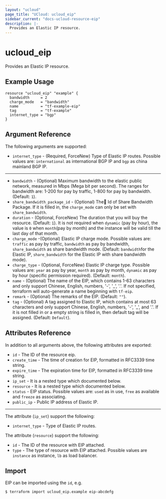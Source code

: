 ```yaml
---
layout: "ucloud"
page_title: "UCloud: ucloud_eip"
sidebar_current: "docs-ucloud-resource-eip"
description: |-
  Provides an Elastic IP resource.
---
```


# ucloud_eip

Provides an Elastic IP resource.

## Example Usage

```hcl
resource "ucloud_eip" "example" {
  bandwidth     = 2
  charge_mode   = "bandwidth"
  name          = "tf-example-eip"
  tag           = "tf-example"
  internet_type = "bgp"
}
```

## Argument Reference

The following arguments are supported:

* `internet_type` - (Required, ForceNew) Type of Elastic IP routes. Possible values are: `international` as international BGP IP and `bgp` as china mainland BGP IP.

- - -

* `bandwidth` - (Optional) Maximum bandwidth to the elastic public network, measured in Mbps (Mega bit per second). The ranges for bandwidth are: 1-200 for pay by traffic, 1-800 for pay by bandwidth. (Default: `1`).
* `share_bandwidth_package_id` - (Optional) The￿ Id of Share Bandwidth Package. If it is filled in, the `charge_mode` can only be set with `share_bandwidth`.
* `duration` - (Optional, ForceNew) The duration that you will buy the resource. (Default: `1`). It is not required when `dynamic` (pay by hour), the value is `0` when `month`(pay by month) and the instance will be valid till the last day of that month.
* `charge_mode` -(Optional) Elastic IP charge mode. Possible values are: `traffic` as pay by traffic, `bandwidth` as pay by bandwidth, `share_bandwidth` as share bandwidth mode. (Default: `bandwidth`for the Elastic IP, `share_bandwidth` for the Elastic IP with share bandwidth mode).
* `charge_type` - (Optional, ForceNew) Elastic IP charge type. Possible values are: `year` as pay by year, `month` as pay by month, `dynamic` as pay by hour (specific permission required). (Default: `month`).
* `name` - (Optional) The name of the EIP, which contains 1-63 characters and only support Chinese, English, numbers, '-', '_', '.'. If not specified, terraform will auto-generate a name beginning with `tf-eip`.
* `remark` - (Optional) The remarks of the EIP. (Default: `""`).
* `tag` - (Optional) A tag assigned to Elastic IP, which contains at most 63 characters and only support Chinese, English, numbers, '-', '_', and '.'. If it is not filled in or a empty string is filled in, then default tag will be assigned. (Default: `Default`).

## Attributes Reference

In addition to all arguments above, the following attributes are exported:

* `id` - The ID of the resource eip.
* `create_time` - The time of creation for EIP, formatted in RFC3339 time string.
* `expire_time` - The expiration time for EIP, formatted in RFC3339 time string.
* `ip_set` - It is a nested type which documented below.
* `resource` - It is a nested type which documented below.
* `status` - EIP status. Possible values are: `used` as in use, `free` as available and `freeze` as associating.
* `public_ip` - Public IP address of Elastic IP.

- - -

The attribute (`ip_set`) support the following:

* `internet_type` - Type of Elastic IP routes.

The attribute (`resource`) support the following:

* `id` - The ID of the resource with EIP attached.
* `type` - The type of resource with EIP attached. Possible values are `instance` as instance, `lb` as load balancer.

## Import

EIP can be imported using the `id`, e.g.

```
$ terraform import ucloud_eip.example eip-abcdefg
```